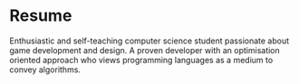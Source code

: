 # Resume

Enthusiastic and self-teaching computer science student passionate about game development and design. A proven developer with an optimisation oriented approach who views programming languages as a medium to convey algorithms.
